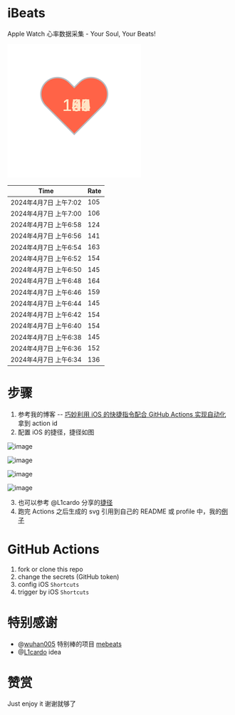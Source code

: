 # iBeats
Apple Watch 心率数据采集 - Your Soul, Your Beats!

![](./files/heart.svg)

<!--START_SECTION:my_heart_rate-->
| Time | Rate | 
 | ---- | ---- | 
| 2024年4月7日 上午7:02 | 105 |
| 2024年4月7日 上午7:00 | 106 |
| 2024年4月7日 上午6:58 | 124 |
| 2024年4月7日 上午6:56 | 141 |
| 2024年4月7日 上午6:54 | 163 |
| 2024年4月7日 上午6:52 | 154 |
| 2024年4月7日 上午6:50 | 145 |
| 2024年4月7日 上午6:48 | 164 |
| 2024年4月7日 上午6:46 | 159 |
| 2024年4月7日 上午6:44 | 145 |
| 2024年4月7日 上午6:42 | 154 |
| 2024年4月7日 上午6:40 | 154 |
| 2024年4月7日 上午6:38 | 145 |
| 2024年4月7日 上午6:36 | 152 |
| 2024年4月7日 上午6:34 | 136 |

<!--END_SECTION:my_heart_rate-->

# 步骤
1. 参考我的博客 -- [巧妙利用 iOS 的快捷指令配合 GitHub Actions 实现自动化](https://github.com/yihong0618/gitblog/issues/198) 拿到 action id
2. 配置 iOS 的捷径，捷径如图

![image](https://user-images.githubusercontent.com/15976103/122154218-0db0b480-ce97-11eb-93bb-5aec07c558dc.png)

![image](https://user-images.githubusercontent.com/15976103/122154236-186b4980-ce97-11eb-8e4b-70551a0391ae.png)

![image](https://user-images.githubusercontent.com/15976103/122154268-2d47dd00-ce97-11eb-902e-3acf292265a9.png)

![image](https://user-images.githubusercontent.com/15976103/122174055-fa144680-ceb4-11eb-9be2-3eb83cd516f7.png)

3. 也可以参考 @L1cardo 分享的[捷径](https://www.icloud.com/shortcuts/6ab6047b459c41ad822ad6b94b1c03d4)
4. 跑完 Actions 之后生成的 svg 引用到自己的 README 或 profile 中，我的[例子](https://github.com/yihong0618) 

# GitHub Actions

1. fork or clone this repo
2. change the secrets (GitHub token)
3. config iOS `Shortcuts` 
4. trigger by iOS `Shortcuts`

# 特别感谢
- @[wuhan005](https://github.com/wuhan005) 特别棒的项目 [mebeats](https://github.com/wuhan005/mebeats)
- @[L1cardo](https://github.com/L1cardo) idea

# 赞赏
Just enjoy it
谢谢就够了
